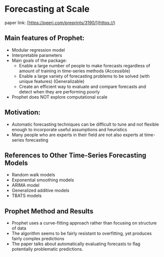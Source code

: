 # Forecasting at Scale
paper link: [https://peerj.com/preprints/3190/](https://)
## Main features of Prophet:
* Modular regression model
* Interpretable parameters
* Main goals of the package: 
    * Enable a large number of people to make forecasts regardless of amount of training in time-series methods (Accessible) 
    * Enable a large variety of forecasting problems to be solved (with unique features) (Generalizable)
    * Create an efficient way to evaluate and compare forecasts and detect when they are performing poorly
* Prophet does NOT explore computational scale

## Motivation:
* Automatic forecasting techniques can be difficult to tune and not flexible enough to incorporate useful assumptions and heuristics
* Many people who are experts in their field are not also experts at time-series forecasting

## References to Other Time-Series Forecasting Models
* Random walk models
* Exponential smoothing models
* ARIMA model
* Generalized additive models
* TBATS models

## Prophet Method and Results
* Prophet uses a curve-fitting approach rather than focusing on structure of data
* The algorithm seems to be fairly resistant to overfitting, yet produces fairly complex predictions
* The paper talks about automatically evaluating forecasts to flag potentially problematic predictions.
